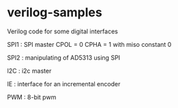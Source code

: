 # verilog-samples
Verilog code for some digital interfaces

SPI1 : SPI master CPOL = 0 CPHA = 1 with miso constant 0 

SPI2 : manipulating of AD5313 using SPI 

I2C : i2c master

IE : interface for an incremental encoder

PWM : 8-bit pwm
